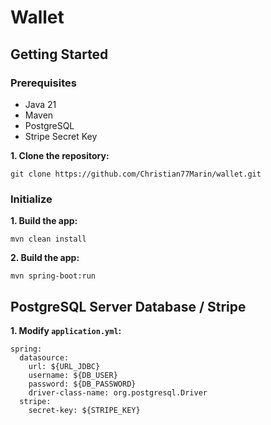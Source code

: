 # Wallet

## Getting Started

### Prerequisites

- Java 21
- Maven
- PostgreSQL
- Stripe Secret Key

**1. Clone the repository:**
```shell
git clone https://github.com/Christian77Marin/wallet.git
```
### Initialize

**1. Build the app:**
```shell
mvn clean install
```

**2. Build the app:**
```shell
mvn spring-boot:run
```

## PostgreSQL Server Database / Stripe
**1. Modify `application.yml`:**
```shell
spring:
  datasource:
    url: ${URL_JDBC}
    username: ${DB_USER}
    password: ${DB_PASSWORD}
    driver-class-name: org.postgresql.Driver
  stripe:
    secret-key: ${STRIPE_KEY}
```


